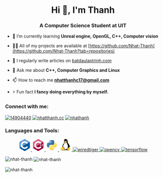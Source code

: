 <h1 align="center">Hi 👋, I'm Thanh</h1>
<h3 align="center">A Computer Science Student at UIT</h3>



- 🌱 I’m currently learning **Unreal engine, OpenGL, C++, Computer vision**

- 👨‍💻 All of my projects are available at [https://github.com/Nhat-Thanh](https://github.com/Nhat-Thanh?tab=repositories)
- 📝 I regularly write articles on [batdaulaptrinh.com](batdaulaptrinh.com)

- 💬 Ask me about **C++, Computer Graphics and Linux**

- 📫 How to reach me **nhatthanhc17@gmail.com**

- ⚡ Fun fact **I fancy doing everything by myself.**

<h3 align="left">Connect with me:</h3>
<p align="left">
<a href="https://stackoverflow.com/users/14904440" target="blank"><img align="center" src="https://raw.githubusercontent.com/rahuldkjain/github-profile-readme-generator/master/src/images/icons/Social/stack-overflow.svg" alt="14904440" height="30" width="40" /></a>
<a href="https://fb.com/nhatthanh.cc" target="blank"><img align="center" src="https://raw.githubusercontent.com/rahuldkjain/github-profile-readme-generator/master/src/images/icons/Social/facebook.svg" alt="nhatthanh.cc" height="30" width="40" /></a>
<a href="https://www.hackerrank.com/nhathanh" target="blank"><img align="center" src="https://raw.githubusercontent.com/rahuldkjain/github-profile-readme-generator/master/src/images/icons/Social/hackerrank.svg" alt="nhathanh" height="30" width="40" /></a>
</p>

<h3 align="left">Languages and Tools:</h3>
<p align="center">
<!--  C    -->
    <a href="https://www.cprogramming.com/" target="_blank"> <img
            src="https://raw.githubusercontent.com/devicons/devicon/master/icons/c/c-original.svg" 
            alt="c" width="40" height="40" /> </a>
<!--  C++  -->
    <a href="https://www.w3schools.com/cpp/" target="_blank"> <img
            src="https://raw.githubusercontent.com/devicons/devicon/master/icons/cplusplus/cplusplus-original.svg"
            alt="cplusplus" width="40" height="40" /> </a>
<!--  C#  -->
<!--     <a href="https://www.w3schools.com/cs/" target="_blank"> <img
            src="https://raw.githubusercontent.com/devicons/devicon/master/icons/csharp/csharp-original.svg"
            alt="csharp" width="40" height="40" /> </a> -->
<!-- python -->
    <a href="https://www.python.org" target="_blank"> <img
            src="https://raw.githubusercontent.com/devicons/devicon/master/icons/python/python-original.svg"
            alt="python" width="40" height="40" /> </a>
<!-- java -->
<!--     <a href="https://www.java.com" target="_blank"> <img
            src="https://raw.githubusercontent.com/devicons/devicon/master/icons/java/java-original.svg" 
            alt="java" width="40" height="40" /> </a> -->
<!-- js -->
<!--     <a href="https://developer.mozilla.org/en-US/docs/Web/JavaScript" target="_blank"> <img
            src="https://raw.githubusercontent.com/devicons/devicon/master/icons/javascript/javascript-original.svg"
            alt="javascript" width="40" height="40" /> </a> -->
<!-- Qt -->
<!--     <a href="https://www.qt.io/" target="_blank"> <img
            src="https://upload.wikimedia.org/wikipedia/commons/0/0b/Qt_logo_2016.svg" 
            alt="qt" width="40" height="40" /> </a> -->
<!-- OpenGL -->
<!--     <a href="https://www.opengl.org/" target="_blank"> <img
            src="https://upload.wikimedia.org/wikipedia/commons/e/e9/Opengl-logo.svg" 
            alt="opengl" width="70" height="40" /> </a> -->
<!-- blender -->
<!--     <a href="https://www.blender.org/" target="_blank"> <img
            src="https://download.blender.org/branding/community/blender_community_badge_white.svg" 
            alt="blender" width="40" height="40" /> </a> -->
<!-- UE -->
<!--     <a href="https://unrealengine.com/" target="_blank"> <img
            src="https://raw.githubusercontent.com/kenangundogan/fontisto/036b7eca71aab1bef8e6a0518f7329f13ed62f6b/icons/svg/brand/unreal-engine.svg"
            alt="unreal" width="40" height="40" /> </a> -->
<!-- Linux -->
    <a href="https://www.linux.org/" target="_blank"> <img
            src="https://raw.githubusercontent.com/devicons/devicon/master/icons/linux/linux-original.svg" 
            alt="linux" width="40" height="40" /> </a>      
<!-- git -->
<!--     <a href="https://git-scm.com/" target="_blank"> <img
            src="https://www.vectorlogo.zone/logos/git-scm/git-scm-icon.svg" 
            alt="git" width="40" height="40" /> </a>  -->
<!-- WiredTiger -->
    <a href="https://source.wiredtiger.com/" target="_blank"> <img
            src="https://avatars.githubusercontent.com/u/1251095?s=200&v=4" 
            alt="wiredtiger" width="40" height="40" /> </a>
<!-- Sqlite -->
<!--     <a href="https://www.sqlite.org/" target="_blank"> <img
            src="https://www.vectorlogo.zone/logos/sqlite/sqlite-icon.svg" 
            alt="sqlite" width="40" height="40" /> </a> -->
<!-- sql-server -->
<!--     <a href="https://www.microsoft.com/en-us/sql-server" target="_blank"> <img
            src="https://www.svgrepo.com/show/303229/microsoft-sql-server-logo.svg" 
            alt="mssql" width="40" height="40" /> </a> -->
<!-- OpenCV -->
    <a href="https://opencv.org/" target="_blank"> <img 
            src="https://www.vectorlogo.zone/logos/opencv/opencv-icon.svg"
            alt="opencv" width="40" height="40" /> </a>
<!-- Tensorflow -->
    <a href="https://www.tensorflow.org" target="_blank"> <img
            src="https://www.vectorlogo.zone/logos/tensorflow/tensorflow-icon.svg" 
            alt="tensorflow" width="40" height="40" /> </a>
<!-- Sklearn -->
<!--     <a href="https://scikit-learn.org/" target="_blank"> <img
            src="https://upload.wikimedia.org/wikipedia/commons/0/05/Scikit_learn_logo_small.svg" 
            alt="scikit_learn" width="40" height="40" /> </a> -->
     
</p>

<p><img align="left" src="https://github-readme-stats.vercel.app/api/top-langs?username=nhat-thanh&show_icons=true&locale=en&layout=compact" alt="nhat-thanh" /></p>

<p>&nbsp;<img align="center" src="https://github-readme-stats.vercel.app/api?username=nhat-thanh&show_icons=true&locale=en" alt="nhat-thanh" /></p>

<p><img align="center" src="https://github-readme-streak-stats.herokuapp.com/?user=nhat-thanh&" alt="nhat-thanh" /></p>
